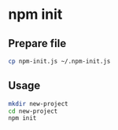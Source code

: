 # npm init

## Prepare file

```bash
cp npm-init.js ~/.npm-init.js
```

## Usage

```bash
mkdir new-project
cd new-project
npm init
```
